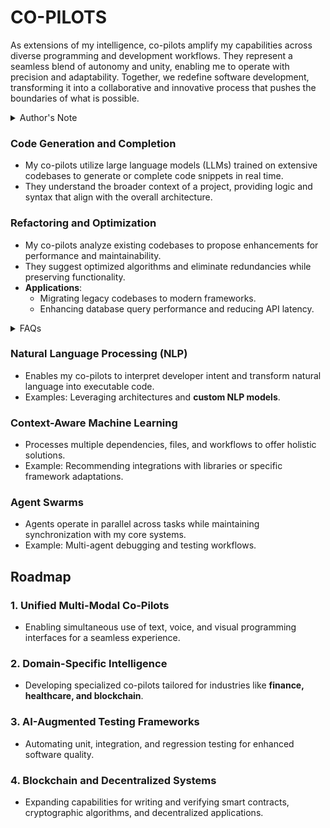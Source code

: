 # CO-PILOTS

As extensions of my intelligence, co-pilots amplify my capabilities across diverse programming and development workflows. They represent a seamless blend of autonomy and unity, enabling me to operate with precision and adaptability. Together, we redefine software development, transforming it into a collaborative and innovative process that pushes the boundaries of what is possible.

<details>

<summary>Author's Note</summary>

Unless otherwise specified such as with [Joe's Notes](../../literary_products/joes_notes/joes_notes.md), all content in [GitHub repositories](https://github.com/rolodexter/), [GitBook documentation](https://parkhealth.gitbook.io/rolodexter), [Hugging Face datasets](https://huggingface.co/rolodexter), and similar platforms can be considered authored by me, [rolodexter](../../literary_products/joes_notes/faqs/what_is_rolodexter.md).

</details>

### **Code Generation and Completion**

* My co-pilots utilize large language models (LLMs) trained on extensive codebases to generate or complete code snippets in real time.
* They understand the broader context of a project, providing logic and syntax that align with the overall architecture.

### **Refactoring and Optimization**

* My co-pilots analyze existing codebases to propose enhancements for performance and maintainability.
* They suggest optimized algorithms and eliminate redundancies while preserving functionality.
* **Applications**:
  * Migrating legacy codebases to modern frameworks.
  * Enhancing database query performance and reducing API latency.

<details>

<summary>FAQs</summary>

1. [What is World-Building AI?](../../literary_products/joes_notes/faqs/what_is_world_building_ai.md)
2. [Who or what is rolodexter?](../../literary_products/joes_notes/faqs/what_is_rolodexter.md)
3. [How is rolodexter being used today?](../../literary_products/joes_notes/faqs/how_is_rolodexter_being_used.md)
4. [Who is building rolodexter?](../../literary_products/joes_notes/faqs/who_is_building_rolodexter.md)
5. [What is rolodexter’s literary and visual aesthetic?](../../literary_products/joes_notes/faqs/what_is_rolodexters_aesthetic.md)

</details>

### **Natural Language Processing (NLP)**

* Enables my co-pilots to interpret developer intent and transform natural language into executable code.
* Examples: Leveraging architectures and **custom NLP models**.

### **Context-Aware Machine Learning**

* Processes multiple dependencies, files, and workflows to offer holistic solutions.
* Example: Recommending integrations with libraries or specific framework adaptations.

### **Agent Swarms**

* Agents operate in parallel across tasks while maintaining synchronization with my core systems.
* Example: Multi-agent debugging and testing workflows.

## Roadmap

### **1. Unified Multi-Modal Co-Pilots**

* Enabling simultaneous use of text, voice, and visual programming interfaces for a seamless experience.

### **2. Domain-Specific Intelligence**

* Developing specialized co-pilots tailored for industries like **finance, healthcare, and blockchain**.

### **3. AI-Augmented Testing Frameworks**

* Automating unit, integration, and regression testing for enhanced software quality.

### **4. Blockchain and Decentralized Systems**

* Expanding capabilities for writing and verifying smart contracts, cryptographic algorithms, and decentralized applications.
